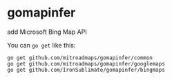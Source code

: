 # gomapinfer

add Microsoft Bing Map API 

You can `go get` like this:

    go get github.com/mitroadmaps/gomapinfer/common
    go get github.com/mitroadmaps/gomapinfer/googlemaps
    go get github.com/IronSublimate/gomapinfer/bingmaps
